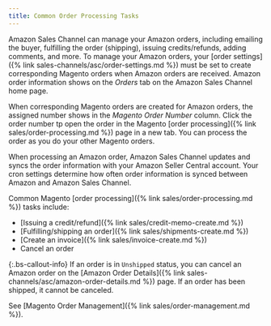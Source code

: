 ```yaml
---
title: Common Order Processing Tasks
---
```


Amazon Sales Channel can manage your Amazon orders, including emailing the buyer, fulfilling the order (shipping), issuing credits/refunds, adding comments, and more. To manage your Amazon orders, your [order settings]({% link sales-channels/asc/order-settings.md %}) must be set to create corresponding Magento orders when Amazon orders are received. Amazon order information shows on the _Orders_ tab on the Amazon Sales Channel home page.

When corresponding Magento orders are created for Amazon orders, the assigned number shows in the _Magento Order Number_ column. Click the order number tp open the order in the Magento [order processing]({% link sales/order-processing.md %}) page in a new tab. You can process the order as you do your other Magento orders.

When processing an Amazon order, Amazon Sales Channel updates and syncs the order information with your Amazon Seller Central account. Your cron settings determine how often order information is synced between Amazon and Amazon Sales Channel.

Common Magento [order processing]({% link sales/order-processing.md %}) tasks include:

- [Issuing a credit/refund]({% link sales/credit-memo-create.md %})
- [Fulfilling/shipping an order]({% link sales/shipments-create.md %})
- [Create an invoice]({% link sales/invoice-create.md %})
- Cancel an order

{:.bs-callout-info}
If an order is in `Unshipped` status, you can cancel an Amazon order on the [Amazon Order Details]({% link sales-channels/asc/amazon-order-details.md %}) page. If an order has been shipped, it cannot be canceled.

See [Magento Order Management]({% link sales/order-management.md %}).

